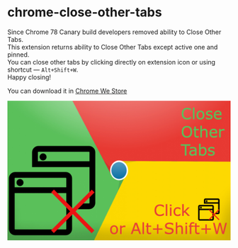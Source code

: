 # chrome-close-other-tabs

Since Chrome 78 Canary build developers removed ability to Close Other Tabs.  
This extension returns ability to Close Other Tabs except active one and pinned.  
You can close other tabs by clicking directly on extension icon or using shortcut — `Alt+Shift+W`.  
Happy closing!

You can download it in [Chrome We Store](https://chrome.google.com/webstore/detail/close-other-tabs/chadlkildfnndmmfopobegfgikhengpn)

![Close Other Tabs Logo](https://github.com/zeckson/chrome-close-other-tabs/raw/master/publish/closeOthersLogo.png)
